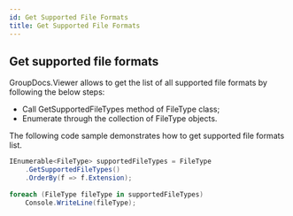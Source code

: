 ```yaml
---
id: Get Supported File Formats
title: Get Supported File Formats
---
```


## Get supported file formats

GroupDocs.Viewer allows to get the list of all supported file formats by following the below steps:
* Call GetSupportedFileTypes method of FileType class;
* Enumerate through the collection of FileType objects.

The following code sample demonstrates how to get supported file formats list.

```CS
IEnumerable<FileType> supportedFileTypes = FileType
    .GetSupportedFileTypes()
    .OrderBy(f => f.Extension);
 
foreach (FileType fileType in supportedFileTypes)
    Console.WriteLine(fileType);
```